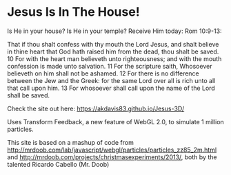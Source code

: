 # Jesus Is In The House!
Is He in your house? Is He in your temple?
Receive Him today:
Rom 10:9-13:

That if thou shalt confess with thy mouth the Lord Jesus, and shalt believe in thine heart that God hath raised him from the dead, thou shalt be saved. 10 For with the heart man believeth unto righteousness; and with the mouth confession is made unto salvation. 11 For the scripture saith, Whosoever believeth on him shall not be ashamed. 12 For there is no difference between the Jew and the Greek: for the same Lord over all is rich unto all that call upon him. 13 For whosoever shall call upon the name of the Lord shall be saved.

Check the site out here: https://akdavis83.github.io/Jesus-3D/

Uses Transform Feedback, a new feature of WebGL 2.0, to simulate 1 million particles.

This site is based on a mashup of code from http://mrdoob.com/lab/javascript/webgl/particles/particles_zz85_2m.html and http://mrdoob.com/projects/christmasexperiments/2013/, both by the talented Ricardo Cabello (Mr. Doob)


